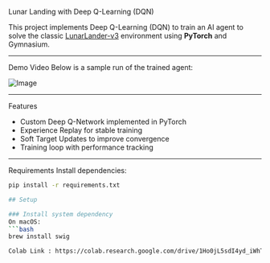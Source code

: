 Lunar Landing with Deep Q-Learning (DQN)

This project implements Deep Q-Learning (DQN) to train an AI agent to solve the classic [LunarLander-v3](https://gymnasium.farama.org/environments/box2d/lunar_lander/) environment using **PyTorch** and Gymnasium.

---

Demo Video
Below is a sample run of the trained agent:

![Image](https://github.com/user-attachments/assets/127f66a1-b427-47dd-a01a-972ab160042c)

---

Features
- Custom Deep Q-Network implemented in PyTorch  
- Experience Replay for stable training  
- Soft Target Updates to improve convergence  
- Training loop with performance tracking  

---

Requirements
Install dependencies:
```bash
pip install -r requirements.txt

## Setup

### Install system dependency
On macOS:
```bash
brew install swig

Colab Link : https://colab.research.google.com/drive/1Ho0jL5sdI4yd_iWhToyNAV6aAbPVYDpO?authuser=3#scrollTo=cb9nVvU2Okhk
